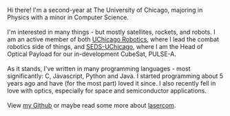 Hi there! I'm a second-year at The University of Chicago, majoring in Physics with a minor in Computer Science.
<br><br>
I'm interested in many things - but mostly satellites, rockets, and robots. I am an active member of both [UChicago Robotics](https://uchicagorobotics.webflow.io/), where I lead the combat robotics side of things, and [SEDS-UChicago](https://voices.uchicago.edu/seds/), where I am the Head of Optical Payload for our in-development CubeSat, PULSE-A.
<br><br>
As it stands, I've written in many programming languages - most significantly: C, Javascript, Python and Java. I started programming about 5 years ago and have (for the most part) loved it since. I also recently fell in love with optics, especially for space and semiconductor applications.
<br><br>
View [my Github](https://github.com/knightss27) or maybe read some more about [lasercom](https://www.nasa.gov/communicating-with-missions/lasercomms/).